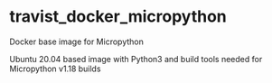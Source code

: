 # travist_docker_micropython
Docker base image for Micropython

Ubuntu 20.04 based image with Python3 and build tools needed for Micropython v1.18 builds

